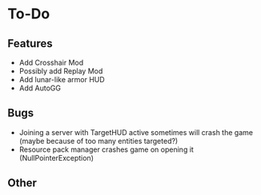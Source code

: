 # To-Do

## Features

- Add Crosshair Mod
- Possibly add Replay Mod
- Add lunar-like armor HUD
- Add AutoGG

## Bugs

- Joining a server with TargetHUD active sometimes will crash the game (maybe because of too many entities targeted?)
- Resource pack manager crashes game on opening it (NullPointerException)

## Other

